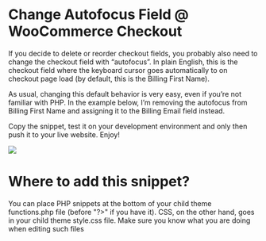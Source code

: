 # Change Autofocus Field @ WooCommerce Checkout

If you decide to delete or reorder checkout fields, you probably also need to change the checkout field with “autofocus”. In plain English, this is the checkout field where the keyboard cursor goes automatically to on checkout page load (by default, this is the Billing First Name).

As usual, changing this default behavior is very easy, even if you’re not familiar with PHP. In the example below, I’m removing the autofocus from Billing First Name and assigning it to the Billing Email field instead.

Copy the snippet, test it on your development environment and only then push it to your live website. Enjoy!

<img src="https://businessbloomer.com/wp-content/uploads/2018/05/woocommerce-change-autofocus-field-checkout.png">

# Where to add this snippet?
You can place PHP snippets at the bottom of your child theme functions.php file (before "?>" if you have it). CSS, on the other hand, goes in your child theme style.css file. Make sure you know what you are doing when editing such files 

